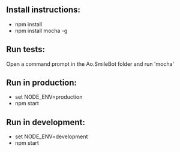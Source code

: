 ## Install instructions:

* npm install
* npm install mocha -g

## Run tests:

Open a command prompt in the Ao.SmileBot folder and run 'mocha'

## Run in production:

* set NODE_ENV=production
* npm start

## Run in development:

* set NODE_ENV=development
* npm start